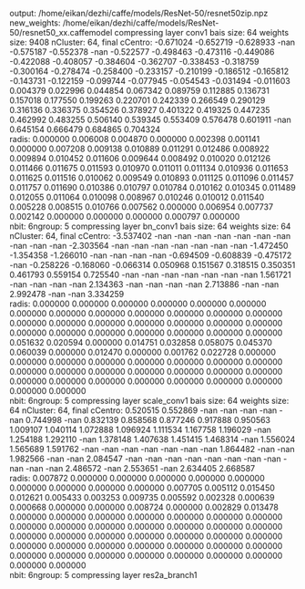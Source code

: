 output: /home/eikan/dezhi/caffe/models/ResNet-50/resnet50zip.npz
new_weights: /home/eikan/dezhi/caffe/models/ResNet-50/resnet50_xx.caffemodel
compressing layer conv1
bais size: 64
weights size: 9408
nCluster:	64,	final cCentro:	-0.671024	-0.652719	-0.628933	-nan	-0.575187	-0.552378	-nan	-0.522577	-0.498463	-0.473116	-0.449086	-0.422088	-0.408057	-0.384604	-0.362707	-0.338453	-0.318759	-0.300164	-0.278474	-0.258400	-0.233157	-0.210199	-0.186512	-0.165812	-0.143731	-0.122159	-0.099744	-0.077945	-0.054543	-0.031494	-0.011603	0.004379	0.022996	0.044854	0.067342	0.089759	0.112885	0.136731	0.157018	0.177550	0.199263	0.220701	0.242339	0.266549	0.290129	0.316136	0.336375	0.354526	0.378927	0.401322	0.419325	0.447235	0.462992	0.483255	0.506140	0.539345	0.553409	0.576478	0.601911	-nan	0.645154	0.666479	0.684865	0.704324	
radis:
0.000000	0.006008	0.004870	0.000000	0.002398	0.001141	0.000000	0.007208	0.009138	0.010889	0.011291	0.012486	0.008922	0.009894	0.010452	0.011606	0.009644	0.008492	0.010020	0.012126	0.011466	0.011675	0.011593	0.010970	0.011011	0.011134	0.010936	0.011653	0.011625	0.011516	0.010062	0.009549	0.010893	0.011125	0.011096	0.011457	0.011757	0.011690	0.010386	0.010797	0.010784	0.010162	0.010345	0.011489	0.012055	0.011064	0.010098	0.008967	0.010246	0.010012	0.011540	0.005228	0.008515	0.010766	0.007562	0.000000	0.006954	0.007737	0.002142	0.000000	0.000000	0.000000	0.000797	0.000000	
nbit:	6ngroup:	5
compressing layer bn_conv1
bais size: 64
weights size: 64
nCluster:	64,	final cCentro:	-3.537402	-nan	-nan	-nan	-nan	-nan	-nan	-nan	-nan	-nan	-nan	-2.303564	-nan	-nan	-nan	-nan	-nan	-nan	-nan	-1.472450	-1.354358	-1.266010	-nan	-nan	-nan	-nan	-0.694509	-0.608839	-0.475172	-nan	-0.258226	-0.168060	-0.066314	0.050968	0.151567	0.318515	0.350351	0.461793	0.559154	0.725540	-nan	-nan	-nan	-nan	-nan	-nan	-nan	1.561721	-nan	-nan	-nan	-nan	2.134363	-nan	-nan	-nan	-nan	2.713886	-nan	-nan	2.992478	-nan	-nan	3.334259	
radis:
0.000000	0.000000	0.000000	0.000000	0.000000	0.000000	0.000000	0.000000	0.000000	0.000000	0.000000	0.000000	0.000000	0.000000	0.000000	0.000000	0.000000	0.000000	0.000000	0.000000	0.000000	0.000000	0.000000	0.000000	0.000000	0.000000	0.000000	0.051632	0.020594	0.000000	0.014751	0.032858	0.058075	0.045370	0.060039	0.000000	0.012470	0.000000	0.001762	0.022728	0.000000	0.000000	0.000000	0.000000	0.000000	0.000000	0.000000	0.000000	0.000000	0.000000	0.000000	0.000000	0.000000	0.000000	0.000000	0.000000	0.000000	0.000000	0.000000	0.000000	0.000000	0.000000	0.000000	0.000000	
nbit:	6ngroup:	5
compressing layer scale_conv1
bais size: 64
weights size: 64
nCluster:	64,	final cCentro:	0.520515	0.552869	-nan	-nan	-nan	-nan	-nan	0.744998	-nan	0.832139	0.858568	0.877246	0.917888	0.950563	1.009107	1.040114	1.072888	1.096924	1.111534	1.167758	1.196029	-nan	1.254188	1.292110	-nan	1.378148	1.407638	1.451415	1.468314	-nan	1.556024	1.565689	1.591762	-nan	-nan	-nan	-nan	-nan	-nan	-nan	1.864482	-nan	-nan	1.982566	-nan	-nan	2.084547	-nan	-nan	-nan	-nan	-nan	-nan	-nan	-nan	-nan	-nan	-nan	2.486572	-nan	2.553651	-nan	2.634405	2.668587	
radis:
0.007872	0.000000	0.000000	0.000000	0.000000	0.000000	0.000000	0.000000	0.000000	0.000000	0.007705	0.005112	0.015450	0.012621	0.005433	0.003253	0.009735	0.005592	0.002328	0.000639	0.000668	0.000000	0.000000	0.008724	0.000000	0.002829	0.013478	0.000000	0.000000	0.000000	0.000000	0.000000	0.000000	0.000000	0.000000	0.000000	0.000000	0.000000	0.000000	0.000000	0.000000	0.000000	0.000000	0.000000	0.000000	0.000000	0.000000	0.000000	0.000000	0.000000	0.000000	0.000000	0.000000	0.000000	0.000000	0.000000	0.000000	0.000000	0.000000	0.000000	0.000000	0.000000	0.000000	0.000000	
nbit:	6ngroup:	5
compressing layer res2a_branch1
